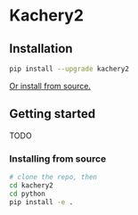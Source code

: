 # Kachery2

## Installation

```bash
pip install --upgrade kachery2
```

[Or install from source.](#install-from-source)

## Getting started

TODO

### Installing from source

```bash
# clone the repo, then
cd kachery2
cd python
pip install -e .
```
